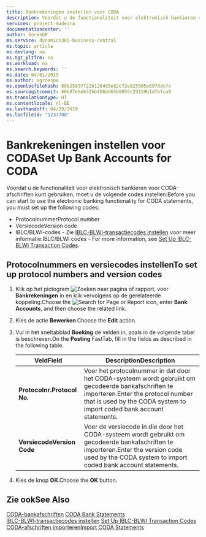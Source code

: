 ```yaml
---
title: Bankrekeningen instellen voor CODA
description: Voordat u de functionaliteit voor elektronisch bankieren voor CODA-afschriften kunt gebruiken, moet u bepaalde codes instellen.
services: project-madeira
documentationcenter: ''
author: SorenGP
ms.service: dynamics365-business-central
ms.topic: article
ms.devlang: na
ms.tgt_pltfrm: na
ms.workload: na
ms.search.keywords: ''
ms.date: 04/01/2019
ms.author: sgroespe
ms.openlocfilehash: 08b25897f22b126485e82c72e825505e697ddcfc
ms.sourcegitcommit: 60b87e5eb32bb408dd65b9855c29159b1dfbfca8
ms.translationtype: HT
ms.contentlocale: nl-BE
ms.lasthandoff: 04/29/2019
ms.locfileid: "1237708"
---
```

# <a name="set-up-bank-accounts-for-coda"></a><span data-ttu-id="7d8f1-103">Bankrekeningen instellen voor CODA</span><span class="sxs-lookup"><span data-stu-id="7d8f1-103">Set Up Bank Accounts for CODA</span></span>
<span data-ttu-id="7d8f1-104">Voordat u de functionaliteit voor elektronisch bankieren voor CODA-afschriften kunt gebruiken, moet u de volgende codes instellen:</span><span class="sxs-lookup"><span data-stu-id="7d8f1-104">Before you can start to use the electronic banking functionality for CODA statements, you must set up the following codes:</span></span>  

- <span data-ttu-id="7d8f1-105">Protocolnummer</span><span class="sxs-lookup"><span data-stu-id="7d8f1-105">Protocol number</span></span>  
- <span data-ttu-id="7d8f1-106">Versiecode</span><span class="sxs-lookup"><span data-stu-id="7d8f1-106">Version code</span></span>  
- <span data-ttu-id="7d8f1-107">IBLC/BLWI-codes - Zie [IBLC-BLWI-transactiecodes instellen](how-to-set-up-iblc-blwi-transaction-codes.md) voor meer informatie.</span><span class="sxs-lookup"><span data-stu-id="7d8f1-107">IBLC/BLWI codes - For more information, see [Set Up IBLC-BLWI Transaction Codes](how-to-set-up-iblc-blwi-transaction-codes.md).</span></span>  

## <a name="to-set-up-protocol-numbers-and-version-codes"></a><span data-ttu-id="7d8f1-108">Protocolnummers en versiecodes instellen</span><span class="sxs-lookup"><span data-stu-id="7d8f1-108">To set up protocol numbers and version codes</span></span>  

1.  <span data-ttu-id="7d8f1-109">Klik op het pictogram ![Zoeken naar pagina of rapport](../../media/ui-search/search_small.png "pictogram Zoeken naar pagina of rapport"), voer **Bankrekeningen** in en klik vervolgens op de gerelateerde koppeling.</span><span class="sxs-lookup"><span data-stu-id="7d8f1-109">Choose the ![Search for Page or Report](../../media/ui-search/search_small.png "Search for Page or Report icon") icon, enter **Bank Accounts**, and then choose the related link.</span></span>  
2.  <span data-ttu-id="7d8f1-110">Kies de actie **Bewerken**.</span><span class="sxs-lookup"><span data-stu-id="7d8f1-110">Choose the **Edit** action.</span></span>  
3.  <span data-ttu-id="7d8f1-111">Vul in het sneltabblad **Boeking** de velden in, zoals in de volgende tabel is beschreven.</span><span class="sxs-lookup"><span data-stu-id="7d8f1-111">On the **Posting** FastTab, fill in the fields as described in the following table.</span></span>  

    |<span data-ttu-id="7d8f1-112">Veld</span><span class="sxs-lookup"><span data-stu-id="7d8f1-112">Field</span></span>|<span data-ttu-id="7d8f1-113">Description</span><span class="sxs-lookup"><span data-stu-id="7d8f1-113">Description</span></span>|  
    |---------------------------------|---------------------------------------|  
    |<span data-ttu-id="7d8f1-114">**Protocolnr.**</span><span class="sxs-lookup"><span data-stu-id="7d8f1-114">**Protocol No.**</span></span>|<span data-ttu-id="7d8f1-115">Voer het protocolnummer in dat door het CODA-systeem wordt gebruikt om gecodeerde bankafschriften te importeren.</span><span class="sxs-lookup"><span data-stu-id="7d8f1-115">Enter the protocol number that is used by the CODA system to import coded bank account statements.</span></span>|  
    |<span data-ttu-id="7d8f1-116">**Versiecode**</span><span class="sxs-lookup"><span data-stu-id="7d8f1-116">**Version Code**</span></span>|<span data-ttu-id="7d8f1-117">Voer de versiecode in die door het CODA-systeem wordt gebruikt om gecodeerde bankafschriften te importeren.</span><span class="sxs-lookup"><span data-stu-id="7d8f1-117">Enter the version code used by the CODA system to import coded bank account statements.</span></span>|  

4.  <span data-ttu-id="7d8f1-118">Kies de knop **OK**.</span><span class="sxs-lookup"><span data-stu-id="7d8f1-118">Choose the **OK** button.</span></span>  

## <a name="see-also"></a><span data-ttu-id="7d8f1-119">Zie ook</span><span class="sxs-lookup"><span data-stu-id="7d8f1-119">See Also</span></span>  
 <span data-ttu-id="7d8f1-120">[CODA-bankafschriften](coda-bank-statements.md) </span><span class="sxs-lookup"><span data-stu-id="7d8f1-120">[CODA Bank Statements](coda-bank-statements.md) </span></span>  
 <span data-ttu-id="7d8f1-121">[IBLC-BLWI-transactiecodes instellen](how-to-set-up-iblc-blwi-transaction-codes.md) </span><span class="sxs-lookup"><span data-stu-id="7d8f1-121">[Set Up IBLC-BLWI Transaction Codes](how-to-set-up-iblc-blwi-transaction-codes.md) </span></span>  
 [<span data-ttu-id="7d8f1-122">CODA-afschriften importeren</span><span class="sxs-lookup"><span data-stu-id="7d8f1-122">Import CODA Statements</span></span>](how-to-import-coda-statements.md)
